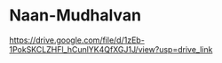 # Naan-Mudhalvan
   https://drive.google.com/file/d/1zEb-1PokSKCLZHFl_hCunlYK4QfXGJ1J/view?usp=drive_link

